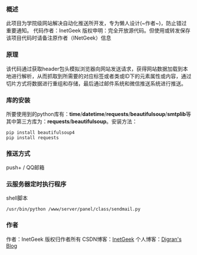 ### 概述
此项目为学院级网站解决自动化推送所开发，专为懒人设计(~作者~)，防止错过重要通知。
代码作者：InetGeek
版权申明：完全开放源代码。但使用或转发保存该项目代码时请备注原作者（INetGeek）信息
### 原理
该代码通过获取header包头模拟浏览器向网站发送请求，获得网站数据加载到本地进行解析，从而抓取到所需要的对应标签或者类或ID下的元素属性或内容，通过切片方式将数据进行重组和存储，最后通过邮件系统和微信推送系统进行推送。
### 库的安装
所要使用到的python库有：**time**/**datetime**/**requests**/**beautifulsoup**/**smtplib**等
其中第三方库为：**requests**/**beautifulsoup**。安装方法：
```
pip install beautifulsoup4
pip install requests
```
### 推送方式
push+ / QQ邮箱
### 云服务器定时执行程序
shell脚本
```
/usr/bin/python /www/server/panel/class/sendmail.py
```
### 作者
作者：InetGeek 版权归作者所有
CSDN博客：[InetGeek](https://blog.csdn.net/qq_34532102)
个人博客：[Digran's Blog](https://www.digran.cn)
